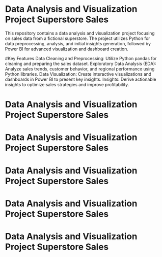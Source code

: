 # Data Analysis and Visualization Project Superstore Sales
This repository contains a data analysis and visualization project focusing on sales data from a fictional superstore. The project utilizes Python for data preprocessing, analysis, and initial insights generation, followed by Power BI for advanced visualization and dashboard creation.

#Key Features
Data Cleaning and Preprocessing: Utilize Python pandas for cleaning and preparing the sales dataset.
Exploratory Data Analysis (EDA): Analyze sales trends, customer behavior, and regional performance using Python libraries.
Data Visualization: Create interactive visualizations and dashboards in Power BI to present key insights.
Insights: Derive actionable insights to optimize sales strategies and improve profitability.

# Data Analysis and Visualization Project Superstore Sales

# Data Analysis and Visualization Project Superstore Sales

# Data Analysis and Visualization Project Superstore Sales
# Data Analysis and Visualization Project Superstore Sales
# Data Analysis and Visualization Project Superstore Sales

